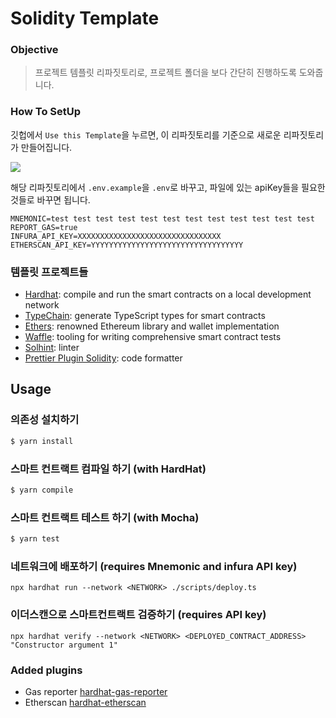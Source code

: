 # Solidity Template

### Objective 

> 프로젝트 템플릿 리파짓토리로, 프로젝트 폴더을 보다 간단히 진행하도록 도와줍니다.

### How To SetUp

깃헙에서 `Use this Template`을 누르면, 이 리파짓토리를 기준으로 새로운 리파짓토리가 만들어집니다.

![](https://imgur.com/vjlEBIr.png)

해당 리파짓토리에서 `.env.example`을 `.env`로 바꾸고, 파일에 있는 apiKey들을 필요한 것들로 바꾸면 됩니다. 

````shell
MNEMONIC=test test test test test test test test test test test test
REPORT_GAS=true
INFURA_API_KEY=XXXXXXXXXXXXXXXXXXXXXXXXXXXXXXXX
ETHERSCAN_API_KEY=YYYYYYYYYYYYYYYYYYYYYYYYYYYYYYYYYY
````

### 템플릿 프로젝트들

- [Hardhat](https://github.com/nomiclabs/hardhat): compile and run the smart contracts on a local development network
- [TypeChain](https://github.com/ethereum-ts/TypeChain): generate TypeScript types for smart contracts
- [Ethers](https://github.com/ethers-io/ethers.js/): renowned Ethereum library and wallet implementation
- [Waffle](https://github.com/EthWorks/Waffle): tooling for writing comprehensive smart contract tests
- [Solhint](https://github.com/protofire/solhint): linter
- [Prettier Plugin Solidity](https://github.com/prettier-solidity/prettier-plugin-solidity): code formatter

## Usage

### 의존성 설치하기


```sh
$ yarn install
```

### 스마트 컨트랙트 컴파일 하기 (with HardHat)

```sh
$ yarn compile
```

### 스마트 컨트랙트 테스트 하기 (with Mocha)

```sh
$ yarn test
```

### 네트워크에 배포하기 (requires Mnemonic and infura API key)

```
npx hardhat run --network <NETWORK> ./scripts/deploy.ts
```

### 이더스캔으로 스마트컨트랙트 검증하기 (requires API key)

```
npx hardhat verify --network <NETWORK> <DEPLOYED_CONTRACT_ADDRESS> "Constructor argument 1"
```

### Added plugins

- Gas reporter [hardhat-gas-reporter](https://hardhat.org/plugins/hardhat-gas-reporter.html)
- Etherscan [hardhat-etherscan](https://hardhat.org/plugins/nomiclabs-hardhat-etherscan.html)

